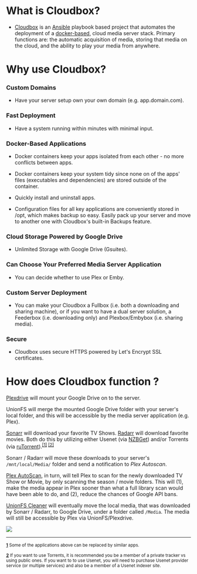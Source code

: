 # What is Cloudbox?

- [Cloudbox](https://cloudbox.rocks) is an [Ansible](https://www.ansible.com/how-ansible-works) playbook based project that automates the deployment of a [docker-based](https://www.docker.com/what-container), cloud media server stack. Primary functions are: the automatic acquisition of media, storing that media on the cloud, and the ability to play your media from anywhere. 


# Why use Cloudbox? 

### Custom Domains

- Have your server setup own your own domain (e.g. app.domain.com).

### Fast Deployment

- Have a system running within minutes with minimal input. 

### Docker-Based Applications

- Docker containers keep your apps isolated from each other - no more conflicts between apps. 

- Docker containers keep your system tidy since none on of the apps' files (executables and dependencies) are stored outside of the container. 

- Quickly install and uninstall apps. 

- Configuration files for all key applications are conveniently stored in /opt, which makes backup so easy. Easily pack up your server and move to another one with Cloudbox's built-in Backups feature. 


### Cloud Storage Powered by Google Drive

- Unlimited Storage with Google Drive (Gsuites). 

 
### Can Choose Your Preferred Media Server Application

- You can decide whether to use Plex or Emby.

### Custom Server Deployment

- You can make your Cloudbox a Fullbox (i.e. both a downloading and sharing machine), or if you want to have a dual server solution, a Feederbox (i.e. downloading only) and Plexbox/Embybox (i.e. sharing media).

### Secure

- Cloudbox uses secure HTTPS powered by Let's Encrypt SSL certificates.


# How does Cloudbox function ?

[Plexdrive](https://github.com/dweidenfeld/plexdrive) will mount your Google Drive on to the server. 

UnionFS will merge the mounted Google Drive folder with your server's local folder, and this will be accessible by the media server application (e.g. Plex). 

[Sonarr](https://sonarr.tv/) will download your favorite TV Shows. [Radarr](https://radarr.video/) will download favorite movies. Both do this by utilizing either Usenet (via [NZBGet](https://nzbget.net/)) and/or Torrents (via [ruTorrent](https://github.com/Novik/ruTorrent)).<sup name="a1">[\[1\]](#f1) </sup><sup name="a2">[\[2\]](#f2)</sup> 

Sonarr / Radarr will move these downloads to your server's `/mnt/local/Media/` folder and send a notification to _Plex Autoscan_. 

[Plex AutoScan](https://github.com/l3uddz/plex_autoscan/), in turn, will tell Plex to scan for the newly downloaded TV Show or Movie, by only scanning the season / movie folders. This will (1), make the media appear in Plex sooner than what a full library scan would have been able to do, and (2), reduce the chances of Google API bans. 

[UnionFS Cleaner](https://github.com/l3uddz/unionfs_cleaner/) will eventually move the local media, that was downloaded by Sonarr / Radarr, to Google Drive, under a folder called `/Media`. The media will still be accessible by Plex via UnionFS/Plexdrive. 




![](http://i.imgur.com/xVR28pn.png)





***

<sup><b name="f1">[1](#a1)</b> Some of the applications above can be replaced by similar apps. </sup>

<sup><b name="f2">[2](#a2)</b> If you want to use Torrents, it is recommended you be a member of a private tracker vs using public ones. If you want to to use Usenet, you will need to purchase Usenet provider service (or multiple services) and also be a member of a Usenet indexer site. </sup>